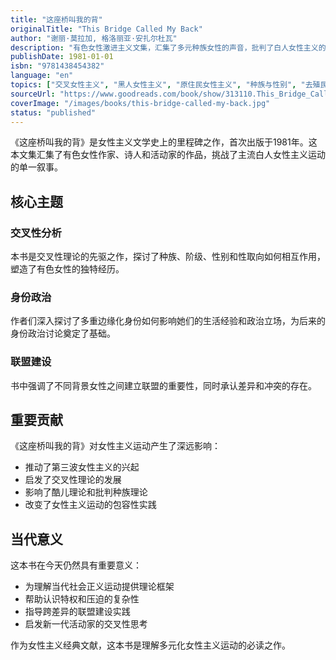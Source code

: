 ```yaml
---
title: "这座桥叫我的背"
originalTitle: "This Bridge Called My Back"
author: "谢丽·莫拉加, 格洛丽亚·安扎尔杜瓦"
description: "有色女性激进主义文集，汇集了多元种族女性的声音，批判了白人女性主义的局限性，推动了交叉性女性主义的发展。"
publishDate: 1981-01-01
isbn: "9781438454382"
language: "en"
topics: ["交叉女性主义", "黑人女性主义", "原住民女性主义", "种族与性别", "去殖民女性主义", "女性文学", "女性写作", "女性叙事学"]
sourceUrl: "https://www.goodreads.com/book/show/313110.This_Bridge_Called_My_Back"
coverImage: "/images/books/this-bridge-called-my-back.jpg"
status: "published"
---
```


《这座桥叫我的背》是女性主义文学史上的里程碑之作，首次出版于1981年。这本文集汇集了有色女性作家、诗人和活动家的作品，挑战了主流白人女性主义运动的单一叙事。

## 核心主题

### 交叉性分析
本书是交叉性理论的先驱之作，探讨了种族、阶级、性别和性取向如何相互作用，塑造了有色女性的独特经历。

### 身份政治
作者们深入探讨了多重边缘化身份如何影响她们的生活经验和政治立场，为后来的身份政治讨论奠定了基础。

### 联盟建设
书中强调了不同背景女性之间建立联盟的重要性，同时承认差异和冲突的存在。

## 重要贡献

《这座桥叫我的背》对女性主义运动产生了深远影响：

- 推动了第三波女性主义的兴起
- 启发了交叉性理论的发展
- 影响了酷儿理论和批判种族理论
- 改变了女性主义运动的包容性实践

## 当代意义

这本书在今天仍然具有重要意义：

- 为理解当代社会正义运动提供理论框架
- 帮助认识特权和压迫的复杂性
- 指导跨差异的联盟建设实践
- 启发新一代活动家的交叉性思考

作为女性主义经典文献，这本书是理解多元化女性主义运动的必读之作。